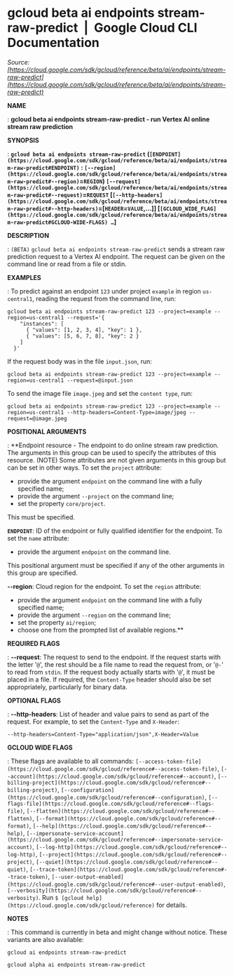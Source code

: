 # gcloud beta ai endpoints stream-raw-predict  |  Google Cloud CLI Documentation

*Source: [https://cloud.google.com/sdk/gcloud/reference/beta/ai/endpoints/stream-raw-predict](https://cloud.google.com/sdk/gcloud/reference/beta/ai/endpoints/stream-raw-predict)*

**NAME**

: **gcloud beta ai endpoints stream-raw-predict - run Vertex AI online stream raw prediction**

**SYNOPSIS**

: **`gcloud beta ai endpoints stream-raw-predict` (`[ENDPOINT](https://cloud.google.com/sdk/gcloud/reference/beta/ai/endpoints/stream-raw-predict#ENDPOINT)` : `[--region](https://cloud.google.com/sdk/gcloud/reference/beta/ai/endpoints/stream-raw-predict#--region)`=`REGION`) `[--request](https://cloud.google.com/sdk/gcloud/reference/beta/ai/endpoints/stream-raw-predict#--request)`=`REQUEST` [`[--http-headers](https://cloud.google.com/sdk/gcloud/reference/beta/ai/endpoints/stream-raw-predict#--http-headers)`=[`HEADER`=`VALUE`,…]] [`[GCLOUD_WIDE_FLAG](https://cloud.google.com/sdk/gcloud/reference/beta/ai/endpoints/stream-raw-predict#GCLOUD-WIDE-FLAGS) …`]**

**DESCRIPTION**

: `(BETA)` `gcloud beta ai endpoints stream-raw-predict`
sends a stream raw prediction request to a Vertex AI endpoint. The request can
be given on the command line or read from a file or stdin.

**EXAMPLES**

: To predict against an endpoint ``123`` under
project ``example`` in region
``us-central1``, reading the request from the
command line, run:

```
gcloud beta ai endpoints stream-raw-predict 123 --project=example --region=us-central1 --request='{
    "instances": [
      { "values": [1, 2, 3, 4], "key": 1 },
      { "values": [5, 6, 7, 8], "key": 2 }
    ]
  }'
```

If the request body was in the file
``input.json``, run:

```
gcloud beta ai endpoints stream-raw-predict 123 --project=example --region=us-central1 --request=@input.json
```

To send the image file ``image.jpeg`` and set
the `content type`, run:

```
gcloud beta ai endpoints stream-raw-predict 123 --project=example --region=us-central1 --http-headers=Content-Type=image/jpeg --request=@image.jpeg
```

**POSITIONAL ARGUMENTS**

: **Endpoint resource - The endpoint to do online stream raw prediction. The
arguments in this group can be used to specify the attributes of this resource.
(NOTE) Some attributes are not given arguments in this group but can be set in
other ways.
To set the `project` attribute:

- provide the argument `endpoint` on the command line with a fully
specified name;
- provide the argument `--project` on the command line;
- set the property `core/project`.

This must be specified.

**`ENDPOINT`**:
ID of the endpoint or fully qualified identifier for the endpoint.
To set the `name` attribute:

- provide the argument `endpoint` on the command line.

This positional argument must be specified if any of the other arguments in this
group are specified.

**--region**:
Cloud region for the endpoint.
To set the `region` attribute:

- provide the argument `endpoint` on the command line with a fully
specified name;
- provide the argument `--region` on the command line;
- set the property `ai/region`;
- choose one from the prompted list of available regions.**

**REQUIRED FLAGS**

: **--request**:
The request to send to the endpoint.
If the request starts with the letter '`@`', the rest should be a
file name to read the request from, or '`@-`' to read from
`stdin`. If the request body actually starts with '`@`',
it must be placed in a file.
If required, the `Content-Type` header should also be set
appropriately, particularly for binary data.

**OPTIONAL FLAGS**

: **--http-headers**:
List of header and value pairs to send as part of the request. For example, to
set the `Content-Type` and `X-Header`:

```
--http-headers=Content-Type="application/json",X-Header=Value
```

**GCLOUD WIDE FLAGS**

: These flags are available to all commands: `[--access-token-file](https://cloud.google.com/sdk/gcloud/reference#--access-token-file)`,
`[--account](https://cloud.google.com/sdk/gcloud/reference#--account)`, `[--billing-project](https://cloud.google.com/sdk/gcloud/reference#--billing-project)`,
`[--configuration](https://cloud.google.com/sdk/gcloud/reference#--configuration)`,
`[--flags-file](https://cloud.google.com/sdk/gcloud/reference#--flags-file)`,
`[--flatten](https://cloud.google.com/sdk/gcloud/reference#--flatten)`, `[--format](https://cloud.google.com/sdk/gcloud/reference#--format)`, `[--help](https://cloud.google.com/sdk/gcloud/reference#--help)`, `[--impersonate-service-account](https://cloud.google.com/sdk/gcloud/reference#--impersonate-service-account)`,
`[--log-http](https://cloud.google.com/sdk/gcloud/reference#--log-http)`,
`[--project](https://cloud.google.com/sdk/gcloud/reference#--project)`, `[--quiet](https://cloud.google.com/sdk/gcloud/reference#--quiet)`, `[--trace-token](https://cloud.google.com/sdk/gcloud/reference#--trace-token)`, `[--user-output-enabled](https://cloud.google.com/sdk/gcloud/reference#--user-output-enabled)`,
`[--verbosity](https://cloud.google.com/sdk/gcloud/reference#--verbosity)`.
Run `$ [gcloud help](https://cloud.google.com/sdk/gcloud/reference)` for details.

**NOTES**

: This command is currently in beta and might change without notice. These
variants are also available:

```
gcloud ai endpoints stream-raw-predict
```

```
gcloud alpha ai endpoints stream-raw-predict
```